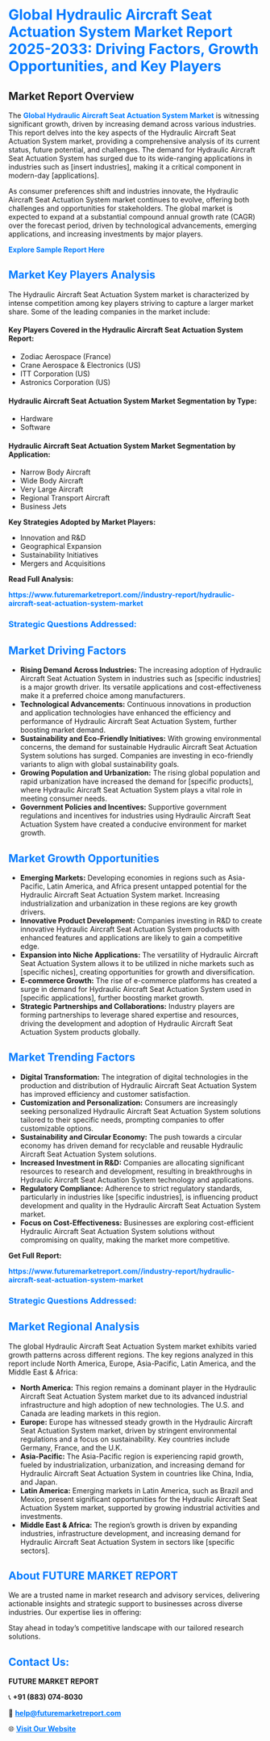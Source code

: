 <h1 style="color: #007BFF;">Global Hydraulic Aircraft Seat Actuation System Market Report 2025-2033: Driving Factors, Growth Opportunities, and Key Players</h1>

<section id="overview">
<h2>Market Report Overview</h2>
<p>The <a href="https://www.futuremarketreport.com//industry-report/hydraulic-aircraft-seat-actuation-system-market" style="color: #007BFF; text-decoration: none;"><strong>Global Hydraulic Aircraft Seat Actuation System Market</strong></a> is witnessing significant growth, driven by increasing demand across various industries. This report delves into the key aspects of the Hydraulic Aircraft Seat Actuation System market, providing a comprehensive analysis of its current status, future potential, and challenges. The demand for Hydraulic Aircraft Seat Actuation System has surged due to its wide-ranging applications in industries such as [insert industries], making it a critical component in modern-day [applications].</p>
<p>As consumer preferences shift and industries innovate, the Hydraulic Aircraft Seat Actuation System market continues to evolve, offering both challenges and opportunities for stakeholders. The global market is expected to expand at a substantial compound annual growth rate (CAGR) over the forecast period, driven by technological advancements, emerging applications, and increasing investments by major players.</p>
</section>

<section id="overview">
<p><a href="https://www.futuremarketreport.com//request-sample/reportId=54567" style="color: #007BFF; text-decoration: none;"><strong>Explore Sample Report Here</strong></a></p>
</section>

<section id="key-players">
<h2 style="color: #007BFF;">Market Key Players Analysis</h2>
<p>The Hydraulic Aircraft Seat Actuation System market is characterized by intense competition among key players striving to capture a larger market share. Some of the leading companies in the market include:</p>
<h4>Key Players Covered in the Hydraulic Aircraft Seat Actuation System Report:</h4>
<ul><li>Zodiac Aerospace (France)</li><li>Crane Aerospace &amp; Electronics (US)</li><li>ITT Corporation (US)</li><li>Astronics Corporation (US)</li></ul>
<h4>Hydraulic Aircraft Seat Actuation System Market Segmentation by Type:</h4>
<ul><li>Hardware</li><li>Software</li></ul>

<h4>Hydraulic Aircraft Seat Actuation System Market Segmentation by Application:</h4>
<ul><li>Narrow Body Aircraft</li><li>Wide Body Aircraft</li><li>Very Large Aircraft</li><li>Regional Transport Aircraft</li><li>Business Jets</li></ul>
<p><strong>Key Strategies Adopted by Market Players:</strong></p>
<ul>
<li>Innovation and R&D</li>
<li>Geographical Expansion</li>
<li>Sustainability Initiatives</li>
<li>Mergers and Acquisitions</li>
</ul>
</section>

<section>
<p><strong>Read Full Analysis: </strong></p><a href="https://www.futuremarketreport.com//industry-report/hydraulic-aircraft-seat-actuation-system-market" style="color: #007BFF; text-decoration: none;"><strong>https://www.futuremarketreport.com//industry-report/hydraulic-aircraft-seat-actuation-system-market</strong></a>
<h3 style="color: #007BFF;">Strategic Questions Addressed:</h3>
</section>

<section id="driving-factors">
<h2 style="color: #007BFF;">Market Driving Factors</h2>
<ul>
<li><strong>Rising Demand Across Industries:</strong> The increasing adoption of Hydraulic Aircraft Seat Actuation System in industries such as [specific industries] is a major growth driver. Its versatile applications and cost-effectiveness make it a preferred choice among manufacturers.</li>
<li><strong>Technological Advancements:</strong> Continuous innovations in production and application technologies have enhanced the efficiency and performance of Hydraulic Aircraft Seat Actuation System, further boosting market demand.</li>
<li><strong>Sustainability and Eco-Friendly Initiatives:</strong> With growing environmental concerns, the demand for sustainable Hydraulic Aircraft Seat Actuation System solutions has surged. Companies are investing in eco-friendly variants to align with global sustainability goals.</li>
<li><strong>Growing Population and Urbanization:</strong> The rising global population and rapid urbanization have increased the demand for [specific products], where Hydraulic Aircraft Seat Actuation System plays a vital role in meeting consumer needs.</li>
<li><strong>Government Policies and Incentives:</strong> Supportive government regulations and incentives for industries using Hydraulic Aircraft Seat Actuation System have created a conducive environment for market growth.</li>
</ul>
</section>

<section id="growth-opportunities">
<h2 style="color: #007BFF;">Market Growth Opportunities</h2>
<ul>
<li><strong>Emerging Markets:</strong> Developing economies in regions such as Asia-Pacific, Latin America, and Africa present untapped potential for the Hydraulic Aircraft Seat Actuation System market. Increasing industrialization and urbanization in these regions are key growth drivers.</li>
<li><strong>Innovative Product Development:</strong> Companies investing in R&D to create innovative Hydraulic Aircraft Seat Actuation System products with enhanced features and applications are likely to gain a competitive edge.</li>
<li><strong>Expansion into Niche Applications:</strong> The versatility of Hydraulic Aircraft Seat Actuation System allows it to be utilized in niche markets such as [specific niches], creating opportunities for growth and diversification.</li>
<li><strong>E-commerce Growth:</strong> The rise of e-commerce platforms has created a surge in demand for Hydraulic Aircraft Seat Actuation System used in [specific applications], further boosting market growth.</li>
<li><strong>Strategic Partnerships and Collaborations:</strong> Industry players are forming partnerships to leverage shared expertise and resources, driving the development and adoption of Hydraulic Aircraft Seat Actuation System products globally.</li>
</ul>
</section>

<section id="trending-factors">
<h2 style="color: #007BFF;">Market Trending Factors</h2>
<ul>
<li><strong>Digital Transformation:</strong> The integration of digital technologies in the production and distribution of Hydraulic Aircraft Seat Actuation System has improved efficiency and customer satisfaction.</li>
<li><strong>Customization and Personalization:</strong> Consumers are increasingly seeking personalized Hydraulic Aircraft Seat Actuation System solutions tailored to their specific needs, prompting companies to offer customizable options.</li>
<li><strong>Sustainability and Circular Economy:</strong> The push towards a circular economy has driven demand for recyclable and reusable Hydraulic Aircraft Seat Actuation System solutions.</li>
<li><strong>Increased Investment in R&D:</strong> Companies are allocating significant resources to research and development, resulting in breakthroughs in Hydraulic Aircraft Seat Actuation System technology and applications.</li>
<li><strong>Regulatory Compliance:</strong> Adherence to strict regulatory standards, particularly in industries like [specific industries], is influencing product development and quality in the Hydraulic Aircraft Seat Actuation System market.</li>
<li><strong>Focus on Cost-Effectiveness:</strong> Businesses are exploring cost-efficient Hydraulic Aircraft Seat Actuation System solutions without compromising on quality, making the market more competitive.</li>
</ul>
</section>

<section>
<p><strong>Get Full Report: </strong></p><a href="https://www.futuremarketreport.com//industry-report/hydraulic-aircraft-seat-actuation-system-market" style="color: #007BFF; text-decoration: none;"><strong>https://www.futuremarketreport.com//industry-report/hydraulic-aircraft-seat-actuation-system-market</strong></a>
<h3 style="color: #007BFF;">Strategic Questions Addressed:</h3>
</section>


<section id="regional-analysis">
<h2 style="color: #007BFF;">Market Regional Analysis</h2>
<p>The global Hydraulic Aircraft Seat Actuation System market exhibits varied growth patterns across different regions. The key regions analyzed in this report include North America, Europe, Asia-Pacific, Latin America, and the Middle East & Africa:</p>
<ul>
<li><strong>North America:</strong> This region remains a dominant player in the Hydraulic Aircraft Seat Actuation System market due to its advanced industrial infrastructure and high adoption of new technologies. The U.S. and Canada are leading markets in this region.</li>
<li><strong>Europe:</strong> Europe has witnessed steady growth in the Hydraulic Aircraft Seat Actuation System market, driven by stringent environmental regulations and a focus on sustainability. Key countries include Germany, France, and the U.K.</li>
<li><strong>Asia-Pacific:</strong> The Asia-Pacific region is experiencing rapid growth, fueled by industrialization, urbanization, and increasing demand for Hydraulic Aircraft Seat Actuation System in countries like China, India, and Japan.</li>
<li><strong>Latin America:</strong> Emerging markets in Latin America, such as Brazil and Mexico, present significant opportunities for the Hydraulic Aircraft Seat Actuation System market, supported by growing industrial activities and investments.</li>
<li><strong>Middle East & Africa:</strong> The region’s growth is driven by expanding industries, infrastructure development, and increasing demand for Hydraulic Aircraft Seat Actuation System in sectors like [specific sectors].</li>
</ul>
</section>

<footer>
<h2 style="color: #007BFF;">About FUTURE MARKET REPORT</h2>
<p>We are a trusted name in market research and advisory services, delivering actionable insights and strategic support to businesses across diverse industries. Our expertise lies in offering:</p>

<p>Stay ahead in today’s competitive landscape with our tailored research solutions.</p>

<h2 style="color: #007BFF;">Contact Us:</h2>
<p><strong>FUTURE MARKET REPORT</strong></p>
<p>📞 <strong>+91 (883) 074-8030</strong></p>
<p>📧 <strong><a href="mailto:help@futuremarketreport.com" style="color: #007BFF;">help@futuremarketreport.com</a></strong></p>
<p>🌐 <strong><a href="https://www.futuremarketreport.com/" style="color: #007BFF;">Visit Our Website</a></strong></p>
</footer>